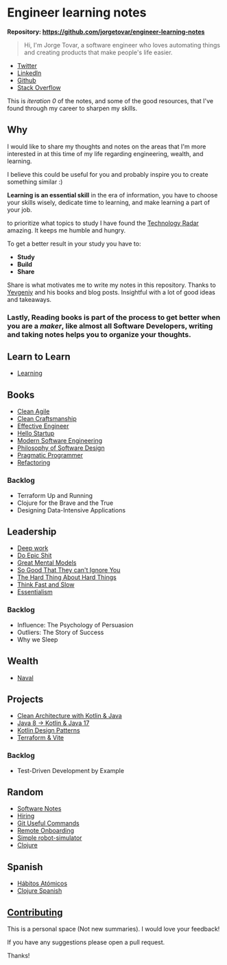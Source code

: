 # Engineer learning notes

**Repository: https://github.com/jorgetovar/engineer-learning-notes**

>  Hi, I'm Jorge Tovar, a software engineer who loves automating things and creating products that make people's life easier.
- [Twitter](https://twitter.com/jorgetovar621)
- [LinkedIn](https://www.linkedin.com/in/%F0%9F%93%9A-jorge-tovar-71847669/)
- [Github](https://github.com/jorgetovar)
- [Stack Overflow](https://stackoverflow.com/users/4312720/jorge-tovar)

This is *iteration 0* of the notes, and some of the good resources, that I've found through my career to sharpen my skills. 

## Why

I would like to share my thoughts and notes on the areas that I'm more interested in at this time of my life regarding engineering, wealth, and learning.

I believe this could be useful for you and probably inspire you to create something similar :) 


**Learning is an essential skill** in the era of information, you have to choose your skills wisely, dedicate time to learning, and make learning a part of your job.

to prioritize what topics to study I have found the [Technology Radar](https://www.thoughtworks.com/radar) amazing. It keeps me humble and hungry.

To get a better result in your study you have to:
- **Study**
- **Build**
- **Share**

Share is what motivates me to write my notes in this repository. Thanks to [Yevgeniy](https://www.ybrikman.com) and his books and blog posts. Insightful with a lot of good ideas and takeaways. 

### Lastly, Reading books is part of the process to get better when you are a *maker*, like almost all Software Developers, writing and taking notes helps you to organize your thoughts.


## Learn to Learn

- [Learning](https://github.com/jorgetovar/engineer-learning-notes/tree/main/learn-to-learn)

## Books
- [Clean Agile](https://github.com/jorgetovar/engineer-learning-notes/blob/main/software/books/clean-agile.md)
- [Clean Craftsmanship](https://github.com/jorgetovar/engineer-learning-notes/blob/main/software/books/clean-craftsmanship.md)
- [Effective Engineer](https://github.com/jorgetovar/engineer-learning-notes/blob/main/software/books/effective-Engineer.md)
- [Hello Startup](https://github.com/jorgetovar/engineer-learning-notes/blob/main/software/books/hello-startup.md)
- [Modern Software Engineering](https://github.com/jorgetovar/engineer-learning-notes/blob/main/software/books/modern-software-engineering.md)
- [Philosophy of Software Design](https://github.com/jorgetovar/engineer-learning-notes/blob/main/software/books/philosophy-of-software-design.md)
- [Pragmatic Programmer](https://github.com/jorgetovar/engineer-learning-notes/blob/main/software/books/pragmatic-programmer.md)
- [Refactoring](https://github.com/jorgetovar/engineer-learning-notes/blob/main/software/books/refactoring.md)

### Backlog

- Terraform Up and Running
- Clojure for the Brave and the True
- Designing Data-Intensive Applications

## Leadership

- [Deep work](https://github.com/jorgetovar/engineer-learning-notes/blob/main/leadership/deep-work.md)
- [Do Epic Shit](https://github.com/jorgetovar/engineer-learning-notes/blob/main/leadership/do-epic-shit.md)
- [Great Mental Models](https://github.com/jorgetovar/engineer-learning-notes/blob/main/leadership/great-mental-models.md)
- [So Good That They can't Ignore You](https://github.com/jorgetovar/engineer-learning-notes/blob/main/leadership/so-good-that-they-cant-ignore-you.md)
- [The Hard Thing About Hard Things](https://github.com/jorgetovar/engineer-learning-notes/blob/main/leadership/the-hard-thing-about-hard-things.md)
- [Think Fast and Slow](https://github.com/jorgetovar/engineer-learning-notes/blob/main/leadership/think-fast-and-slow.md)
- [Essentialism](https://github.com/jorgetovar/engineer-learning-notes/blob/main/leadership/essentialism.md)

### Backlog

- Influence: The Psychology of Persuasion
- Outliers: The Story of Success
- Why we Sleep


## Wealth

- [Naval](https://github.com/jorgetovar/engineer-learning-notes/blob/main/wealth/naval.md)

## Projects

- [Clean Architecture with Kotlin & Java](https://github.com/jorgetovar/engineer-learning-notes/blob/main/projects/clean-architecture.md)
- [Java 8 -> Kotlin & Java 17](https://github.com/jorgetovar/from-java-8-to-java-17-kotlin-clojure)
- [Kotlin Design Patterns](https://github.com/jorgetovar/engineer-learning-notes/blob/main/projects/kotlin-design-patterns.md)
- [Terraform & Vite](https://github.com/jorgetovar/engineer-learning-notes/blob/main/projects/vite-terraform.md)

### Backlog

- Test-Driven Development by Example

## Random

- [Software Notes](https://github.com/jorgetovar/engineer-learning-notes/blob/main/software/random-software-notes.md)
- [Hiring](https://github.com/jorgetovar/engineer-learning-notes/blob/main/software/hiring-startup.md)
- [Git Useful Commands](https://github.com/jorgetovar/engineer-learning-notes/blob/main/software/git-useful-commands.md)
- [Remote Onboarding](https://github.com/jorgetovar/engineer-learning-notes/blob/main/software/remote-onboarding.md)
- [Simple robot-simulator](https://github.com/jorgetovar/robot-simulator)
- [Clojure](https://github.com/jorgetovar/engineer-learning-notes/blob/main/software/clojure-101.md)

## Spanish
- [Hábitos Atómicos](https://github.com/jorgetovar/engineer-learning-notes/blob/main/spanish/h%C3%A1bitos-at%C3%B3micos.md)
- [Clojure Spanish](https://github.com/jorgetovar/engineer-learning-notes/blob/main/spanish/clojure-101.md)
## [Contributing](https://github.com/jorgetovar/engineer-learning-notes/blob/main/CONTRIBUTING.md)

This is a personal space (Not new summaries). I would love your feedback!

If you have any suggestions please open a pull request.

Thanks!